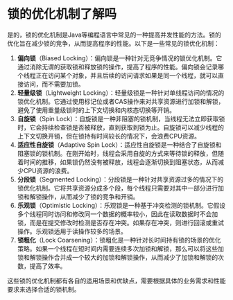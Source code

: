 # 锁的优化机制了解吗

是的，锁的优化机制是Java等编程语言中常见的一种提高并发性能的方法。锁的优化旨在减少锁的竞争，从而提高程序的性能。以下是一些常见的锁优化机制：

1. **偏向锁**（Biased Locking）：偏向锁是一种针对无竞争情况的锁优化机制。它通过消除无谓的获取锁和释放锁的操作，提高了程序的性能。偏向锁会记录哪个线程正在访问某个对象，并且后续的访问请求如果是同一个线程，就可以直接访问，而不需要加锁。
2. **轻量级锁**（Lightweight Locking）：轻量级锁是一种针对单线程访问的情况的锁优化机制。它通过使用标记位或者CAS操作来对共享资源进行加锁和解锁，避免了使用重量级锁时的上下文切换和内核态切换等开销。
3. **自旋锁**（Spin Lock）：自旋锁是一种非阻塞的锁机制，当线程无法立即获取锁时，它会持续检查锁是否被释放，直到获取到锁为止。自旋锁可以减少线程的上下文切换开销，但在锁持有时间较长的情况下，会浪费CPU资源。
4. **适应性自旋锁**（Adaptive Spin Lock）：适应性自旋锁是一种结合了自旋锁和阻塞锁的锁机制。在刚开始时，线程会采用自旋的方式来等待锁的释放，但随着时间的推移，如果锁仍然没有被释放，线程会逐渐切换到阻塞状态，从而减少CPU资源的浪费。
5. **分段锁**（Segmented Locking）：分段锁是一种针对共享资源过多的情况下的锁优化机制。它将共享资源分成多个段，每个线程只需要对其中一部分进行加锁和解锁操作，从而减少了锁的竞争和开销。
6. **乐观锁**（Optimistic Locking）：乐观锁是一种基于冲突检测的锁机制。它假设多个线程同时访问和修改同一个数据的概率较小，因此在读取数据时不会加锁，而是在提交修改时检测是否存在冲突。如果存在冲突，则进行回滚或重试操作。乐观锁适用于读操作较多的场景。
7. **锁粗化**（Lock Coarsening）：锁粗化是一种针对长时间持有锁的场景的优化策略。如果一个线程在短时间内需要连续多次加锁和解锁，那么可以将这些加锁和解锁操作合并成一个较大的加锁和解锁操作，从而减少了加锁和解锁的次数，提高了效率。

这些锁的优化机制都有各自的适用场景和优缺点，需要根据具体的业务需求和性能要求来选择合适的锁机制。
